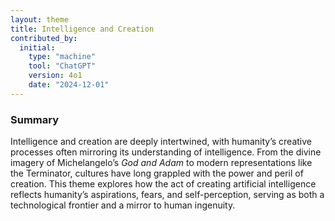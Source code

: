 ```yaml
---
layout: theme
title: Intelligence and Creation
contributed_by:
  initial:
    type: "machine"
    tool: "ChatGPT"
    version: 4o1
    date: "2024-12-01"
---
```


### Summary

Intelligence and creation are deeply intertwined, with humanity’s creative processes often mirroring its understanding of intelligence. From the divine imagery of Michelangelo’s *God and Adam* to modern representations like the Terminator, cultures have long grappled with the power and peril of creation. This theme explores how the act of creating artificial intelligence reflects humanity’s aspirations, fears, and self-perception, serving as both a technological frontier and a mirror to human ingenuity.

